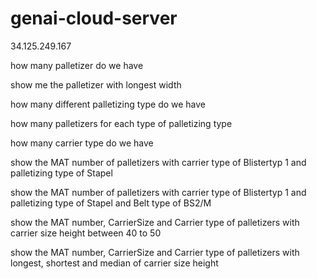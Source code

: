 # genai-cloud-server

34.125.249.167

how many palletizer do we have

show me the palletizer with longest width

how many different palletizing type do we have

how many palletizers for each type of palletizing type

how many carrier type do we have

show the MAT number of palletizers with carrier type of Blistertyp 1 and palletizing type of Stapel


show the MAT number of palletizers with carrier type of Blistertyp 1 and palletizing type of Stapel and Belt type of BS2/M


show the MAT number, CarrierSize and Carrier type of palletizers with carrier size height between 40 to 50


show the MAT number, CarrierSize and Carrier type of palletizers with longest,  shortest and median of carrier size height